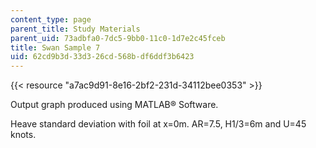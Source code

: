 ```yaml
---
content_type: page
parent_title: Study Materials
parent_uid: 73adbfa0-7dc5-9bb0-11c0-1d7e2c45fceb
title: Swan Sample 7
uid: 62cd9b3d-33d3-26cd-568b-df6ddf3b6423
---
```


{{< resource "a7ac9d91-8e16-2bf2-231d-34112bee0353" >}}

Output graph produced using MATLAB® Software.

Heave standard deviation with foil at x=0m. AR=7.5, H1/3=6m and U=45 knots.